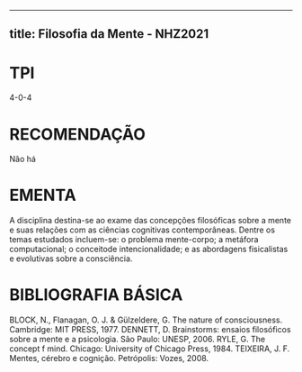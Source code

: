 
---
title: Filosofia da Mente - NHZ2021 
---

# TPI

4-0-4

# RECOMENDAÇÃO

Não há

# EMENTA

A disciplina destina-se ao exame das concepções filosóficas sobre a mente e suas relações com as ciências cognitivas contemporâneas. Dentre os temas estudados incluem-se: o problema mente-corpo; a metáfora computacional; o conceitode intencionalidade; e as abordagens fisicalistas e evolutivas sobre a consciência.

# BIBLIOGRAFIA BÁSICA

BLOCK, N., Flanagan, O. J. & Gülzeldere, G. The nature of consciousness. Cambridge: MIT PRESS, 1977.
DENNETT, D. Brainstorms: ensaios filosóficos sobre a mente e a psicologia. São Paulo: UNESP, 2006.
RYLE, G. The concept f mind. Chicago: University of Chicago Press, 1984.
TEIXEIRA, J. F. Mentes, cérebro e cognição. Petrópolis: Vozes, 2008.
        